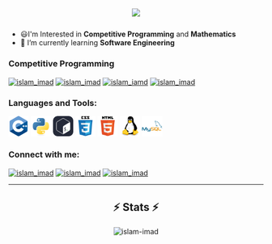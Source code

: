 <h1 align="center">
    <img src="https://readme-typing-svg.demolab.com?font=Righteous&size=35&center=true&vCenter=true&width=500&height=70&duration=4000&lines=Hi+There!+👋;+I'm Islam Imad!;Competitive Programmer;1x ECPC" />
</h1>

- 😃I'm Interested in **Competitive Programming** and **Mathematics**
- 🌱 I’m currently learning **Software Engineering**

<h3 align="left">Competitive Programming</h3>
<p align="left">

<a 
    href="https://codeforces.com/profile/islam_imad" 
    target="blank"><img align="center" 
    src="https://raw.githubusercontent.com/rahuldkjain/github-profile-readme-generator/master/src/images/icons/Social/codeforces.svg" alt="islam_imad" 
    height="30" width="40" 
/></a>
<a 
    href="https://atcoder.jp/users/Islam_Imad" 
    target="blank"><img align="center" 
    src="https://img.atcoder.jp/assets/top/img/logo_bk.svg" 
    alt="islam_imad" 
    height="30" width="40" 
/></a>
<a href="https://leetcode.com/Islam_Imad/" target="blank">
    <img align="center" 
    src="https://raw.githubusercontent.com/rahuldkjain/github-profile-readme-generator/master/src/images/icons/Social/leet-code.svg" alt="islam_iamd" 
    height="30" width="40" 
/></a>
<a href="https://www.codechef.com/users/islam_imad" target="blank">
    <img align="center" 
    src="https://img.icons8.com/?size=256&id=eqDiO9L02aEu&format=png" 
    alt="islam_imad" 
    height="30" width="40" 
/></a>

</p>

<h3 align="left">Languages and Tools:</h3>
<p align="left"> 
<a 
    href="https://www.w3schools.com/cpp/" 
    target="_blank" 
    rel="noreferrer"> 
    <img 
    src="https://raw.githubusercontent.com/devicons/devicon/master/icons/cplusplus/cplusplus-original.svg" alt="cplusplus" 
    width="40" height="40"
/></a> 
<a href="https://www.python.org" target="_blank" rel="noreferrer"> 
    <img 
    src="https://raw.githubusercontent.com/devicons/devicon/master/icons/python/python-original.svg" 
    alt="python" 
    width="40" height="40"
/></a> 
<a href="https://www.javatpoint.com/bash" target="_blank" rel="noreferrer"> 
    <img 
    src="https://raw.githubusercontent.com/tandpfun/skill-icons/e67133bc60d96561bc247dfbc3eece0a897285c8/icons/Bash-Dark.svg" 
    alt="bash" 
    width="40" height="40"
/></a> 
<a href="https://www.w3schools.com/css/" target="_blank" rel="noreferrer"> 
    <img 
    src="https://raw.githubusercontent.com/devicons/devicon/master/icons/css3/css3-original-wordmark.svg" 
    alt="css3" 
    width="40" height="40"
/></a> 
<a href="https://www.w3.org/html/" target="_blank" rel="noreferrer"> 
    <img
         src="https://raw.githubusercontent.com/devicons/devicon/master/icons/html5/html5-original-wordmark.svg" alt="html5" 
         width="40" height="40"
/></a> 
<a href="https://www.linux.org/" target="_blank" rel="noreferrer"> 
    <img src="https://raw.githubusercontent.com/devicons/devicon/master/icons/linux/linux-original.svg" 
    alt="linux" width="40" height="40"
/></a> 
<a href="https://www.mysql.com/" target="_blank" rel="noreferrer">
    <img 
    src="https://raw.githubusercontent.com/devicons/devicon/master/icons/mysql/mysql-original-wordmark.svg" alt="mysql" 
    width="40" height="40"
/></a> 
</p>

<h3 align="left">Connect with me:</h3>
<p align="left">
<a  
    href="https://twitter.com/islam_imad" 
    target="blank">
    <img align="center" 
    src="https://raw.githubusercontent.com/rahuldkjain/github-profile-readme-generator/master/src/images/icons/Social/twitter.svg" 
    alt="islam_imad" 
    height="30" 
    width="40" 
/></a>
<a href="https://linkedin.com/in/islam_imad" target="blank">
    <img align="center" 
    src="https://raw.githubusercontent.com/rahuldkjain/github-profile-readme-generator/master/src/images/icons/Social/linked-in-alt.svg" 
    alt="islam_imad" 
    height="30" width="40" 
/></a>
<a href="https://fb.com/islam_imad" target="blank">
    <img align="center" 
    src="https://raw.githubusercontent.com/rahuldkjain/github-profile-readme-generator/master/src/images/icons/Social/facebook.svg" 
    alt="islam_imad" 
    height="30" width="40" 
/></a>
</p>
<hr/>
<h2 align="center">⚡ Stats ⚡</h2>
<p align="center"><img align="center" src="https://github-readme-streak-stats.herokuapp.com/?user=islam-imad&" alt="islam-imad" /></p>
